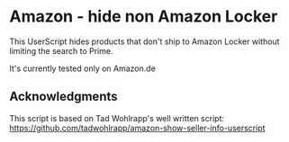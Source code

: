 # Amazon - hide non Amazon Locker

This UserScript hides products that don't ship to Amazon Locker without limiting the search to Prime.

It's currently tested only on Amazon.de

## Acknowledgments

This script is based on Tad Wohlrapp's well written
script: https://github.com/tadwohlrapp/amazon-show-seller-info-userscript


